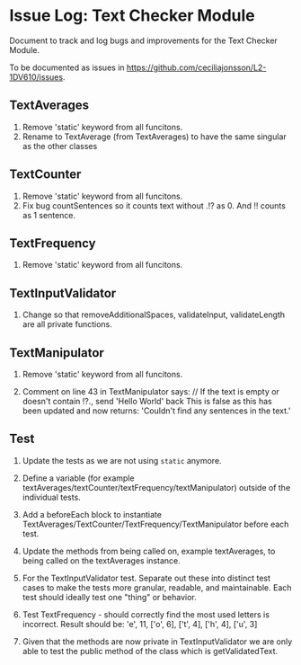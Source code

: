 # Issue Log: Text Checker Module 
Document to track and log bugs and improvements for the Text Checker Module.

To be documented as issues in https://github.com/ceciliajonsson/L2-1DV610/issues.

## TextAverages
1. Remove 'static' keyword from all funcitons.
2. Rename to TextAverage (from TextAverages) to have the same singular as the other classes

## TextCounter
1. Remove 'static' keyword from all funcitons.
2. Fix bug countSentences so it counts text without .!? as 0. And !! counts as 1 sentence.

## TextFrequency
1. Remove 'static' keyword from all funcitons.

## TextInputValidator
1. Change so that removeAdditionalSpaces, validateInput, validateLength are all private functions.

## TextManipulator
1. Remove 'static' keyword from all funcitons.

2. Comment on line 43 in TextManipulator says: // If the text is empty or doesn't contain !?., send 'Hello World' back 
This is false as this has been updated and now returns: 'Couldn\'t find any sentences in the text.'

## Test
1. Update the tests as we are not using `static` anymore.

1. Define a variable (for example textAverages/textCounter/textFrequency/textManipulator) outside of the individual tests.
2. Add a beforeEach block to instantiate TextAverages/TextCounter/TextFrequency/TextManipulator before each test.
3. Update the methods from being called on, example textAverages, to being called on the textAverages instance.

2. For the TextInputValidator test. Separate out these into distinct test cases to make the tests more granular, readable, and maintainable. Each test should ideally test one "thing" or behavior.

3. Test TextFrequency - should correctly find the most used letters is incorrect. Result should be: 'e', 11, ['o', 6], ['t', 4], ['h', 4], ['u', 3]

4. Given that the methods are now private in TextInputValidator we are only able to test the public method of the class which is getValidatedText.